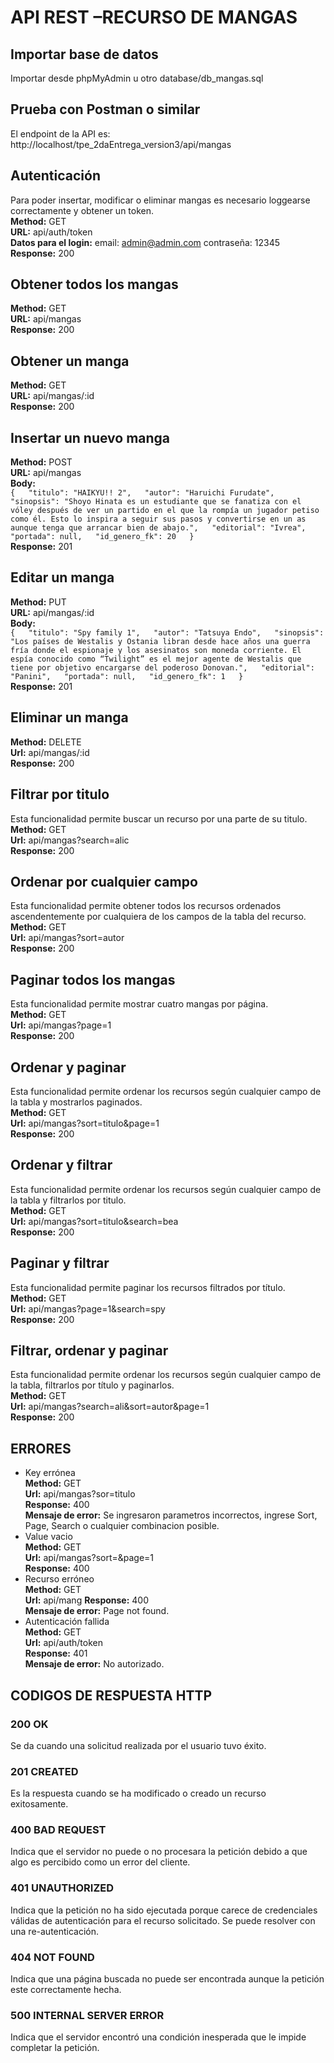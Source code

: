 # API REST –RECURSO DE MANGAS
## Importar base de datos
Importar desde phpMyAdmin u otro database/db_mangas.sql
## Prueba con Postman o similar
El endpoint de la API es: http://localhost/tpe_2daEntrega_version3/api/mangas 
## Autenticación
Para poder insertar, modificar o eliminar mangas es necesario loggearse correctamente y obtener un token.   
**Method:**  GET    
**URL:**  api/auth/token  
**Datos para el login:** email: admin@admin.com  contraseña: 12345     
**Response:**  200    

## Obtener todos los mangas
**Method:**  GET  
**URL:**  api/mangas    
**Response:**  200  
## Obtener un manga
**Method:**  GET  
**URL:**  api/mangas/:id    
**Response:**  200  
## Insertar un nuevo manga
**Method:**  POST  
**URL:** api/mangas  
**Body:**  
`{  
        "titulo": "HAIKYU!! 2",  
        "autor": "Haruichi Furudate",  
        "sinopsis": "Shoyo Hinata es un estudiante que se fanatiza con el vóley después de ver un partido en el que la rompía un jugador petiso como él. Esto lo inspira a seguir sus pasos y convertirse en un as aunque tenga que arrancar bien de abajo.",  
        "editorial": "Ivrea",  
        "portada": null,  
        "id_genero_fk": 20  
    }`   
**Response:** 201
## Editar un manga
**Method:** PUT  
**URL:**  api/mangas/:id  
**Body:**    
`{  
        "titulo": "Spy family 1",  
        "autor": "Tatsuya Endo",  
        "sinopsis": "Los países de Westalis y Ostania libran desde hace años una guerra fría donde el espionaje y los asesinatos son moneda corriente. El espía conocido como “Twilight” es el mejor agente de Westalis que tiene por objetivo encargarse del poderoso Donovan.",  
        "editorial": "Panini",  
        "portada": null,  
        "id_genero_fk": 1  
    }`    
**Response:** 201
## Eliminar un manga
**Method:** DELETE  
**Url:** api/mangas/:id  
**Response:** 200  
## Filtrar por titulo
Esta funcionalidad permite buscar un recurso por una parte de su titulo.  
**Method:** GET  
**Url:** api/mangas?search=alic  
**Response:** 200  
## Ordenar por cualquier campo
Esta funcionalidad permite obtener todos los recursos ordenados ascendentemente por cualquiera de los campos de la tabla del recurso.  
**Method:** GET  
**Url:**  api/mangas?sort=autor  
**Response:** 200  
## Paginar todos los mangas
Esta funcionalidad permite  mostrar cuatro  mangas por página.   
**Method:** GET  
**Url:** api/mangas?page=1  
**Response:** 200  
## Ordenar y paginar
Esta funcionalidad permite ordenar los recursos según cualquier campo de la tabla y mostrarlos paginados.   
**Method:** GET  
**Url:** api/mangas?sort=titulo&page=1  
**Response:** 200  
## Ordenar y filtrar 
Esta funcionalidad permite ordenar los recursos según cualquier campo de la tabla y filtrarlos por titulo.  
**Method:** GET  
**Url:** api/mangas?sort=titulo&search=bea  
**Response:** 200  
## Paginar y filtrar 
Esta funcionalidad permite paginar los recursos filtrados por título.   
**Method:** GET  
**Url:** api/mangas?page=1&search=spy  
**Response:** 200  
## Filtrar, ordenar y paginar 
Esta funcionalidad permite ordenar los recursos según cualquier campo de la tabla, filtrarlos por título y paginarlos.   
**Method:** GET  
**Url:** api/mangas?search=ali&sort=autor&page=1  
**Response:**  200  
## ERRORES
- Key errónea  
**Method:** GET  
**Url:** api/mangas?sor=titulo  
**Response:** 400  
**Mensaje de error:** Se ingresaron parametros incorrectos, ingrese Sort, Page, Search o cualquier combinacion posible.  
- Value vacio  
**Method:** GET  
**Url:** api/mangas?sort=&page=1  
**Response:** 400  
- Recurso erróneo   
**Method:** GET  
**Url:** api/mang 
**Response:** 400  
**Mensaje de error:** Page not found.  
- Autenticación fallida   
**Method:** GET    
**Url:** api/auth/token   
**Response:** 401  
**Mensaje de error:** No autorizado.

  
## CODIGOS DE RESPUESTA HTTP
### 200 OK
Se da cuando una solicitud realizada por el usuario tuvo éxito.   
### 201 CREATED
Es la respuesta cuando se ha modificado o creado un recurso exitosamente.   
### 400 BAD REQUEST
Indica que el servidor no puede o no procesara la petición debido a que algo es percibido como un error del cliente. 
### 401 UNAUTHORIZED
Indica que la petición no ha sido ejecutada porque carece de credenciales válidas de autenticación para el recurso solicitado. Se puede resolver con una re-autenticación. 
### 404 NOT FOUND 
Indica que una página buscada no puede ser encontrada aunque la petición este correctamente hecha.  
### 500 INTERNAL SERVER ERROR
 Indica que el servidor encontró una condición inesperada que le impide completar la petición.  








